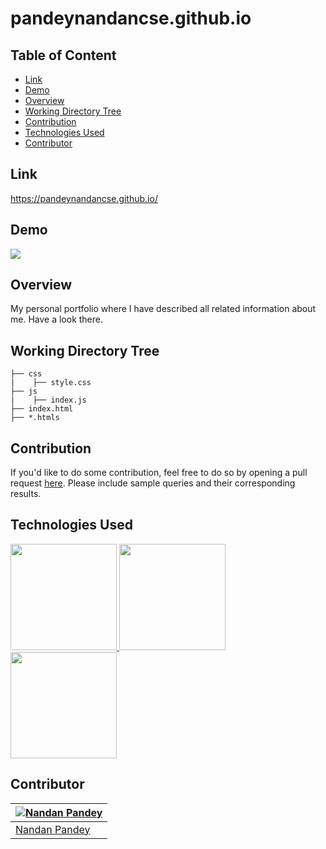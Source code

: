# pandeynandancse.github.io

## Table of Content
  * [Link](#link)
  * [Demo](#demo)
  * [Overview](#overview)
  * [Working Directory Tree](#workingdirectory-tree)
  * [Contribution](#contribution)
  * [Technologies Used](#technologies-used)
  * [Contributor](#contributor)


## Link
https://pandeynandancse.github.io/

## Demo
[![](https://i.imgur.com/88dVUiw.png)](https://pandeynandancse.github.io/)



## Overview
My personal portfolio where I have described all related information about me. Have a look there. 


## Working Directory Tree 
```
├── css
|    ├── style.css
├── js
|    ├── index.js
├── index.html
├── *.htmls
```

## Contribution
If you'd like to do some contribution, feel free to do so by opening a pull request [here](https://github.com/pandeynandancse/pandeynandancse.github.io/pulls). Please include sample queries and their corresponding results.


## Technologies Used

[<img target="_blank" src="https://i.imgur.com/BF5L5F2.png" width=170>
<img target="_blank" src="https://i.imgur.com/qCrZlPL.png" width=170>
<img target="_blank" src="https://i.imgur.com/a71rDjo.png" width=170>](https://www.javascript.com/)


## Contributor
[![Nandan Pandey](https://qph.fs.quoracdn.net/main-thumb-189737418-200-jmwzsixdznlgemnejuecomukeluqkgzd.jpeg)](https://pandeynandancse.github.io) |
-|
[Nandan Pandey](https://pandeynandancse.github.io) |)

